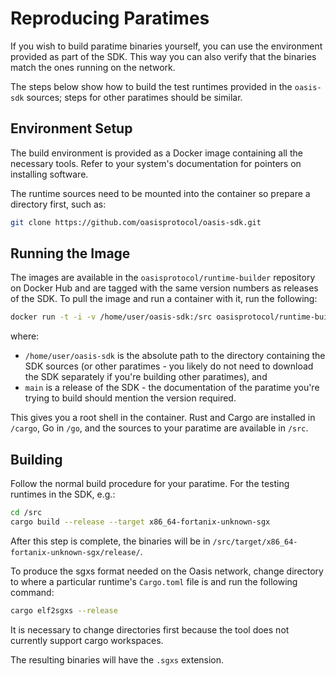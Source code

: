 # Reproducing Paratimes

If you wish to build paratime binaries yourself, you can use the
environment provided as part of the SDK. This way you can also verify
that the binaries match the ones running on the network.

The steps below show how to build the test runtimes provided in the
`oasis-sdk` sources; steps for other paratimes should be similar.

## Environment Setup

The build environment is provided as a Docker image containing all the
necessary tools. Refer to your system's documentation for pointers on
installing software.

The runtime sources need to be mounted into the container so prepare a
directory first, such as:

```bash
git clone https://github.com/oasisprotocol/oasis-sdk.git
```

## Running the Image

The images are available in the `oasisprotocol/runtime-builder`
repository on Docker Hub and are tagged with the same version numbers as
releases of the SDK. To pull the image and run a container with it, run
the following:

```bash
docker run -t -i -v /home/user/oasis-sdk:/src oasisprotocol/runtime-builder:main /bin/bash
```

where:

- `/home/user/oasis-sdk` is the absolute path to the directory
  containing the SDK sources (or other paratimes - you likely do not need
  to download the SDK separately if you're building other paratimes), and
- `main` is a release of the SDK - the documentation of the paratime
  you're trying to build should mention the version required.

This gives you a root shell in the container. Rust and Cargo are
installed in `/cargo`, Go in `/go`, and the sources to your paratime are
available in `/src`.

## Building

Follow the normal build procedure for your paratime. For the testing
runtimes in the SDK, e.g.:

```bash
cd /src
cargo build --release --target x86_64-fortanix-unknown-sgx
```

After this step is complete, the binaries will be in
`/src/target/x86_64-fortanix-unknown-sgx/release/`.

To produce the sgxs format needed on the Oasis network, change directory
to where a particular runtime's `Cargo.toml` file is and run the
following command:

```bash
cargo elf2sgxs --release
```

It is necessary to change directories first because the tool does not
currently support cargo workspaces.

The resulting binaries will have the `.sgxs` extension.
